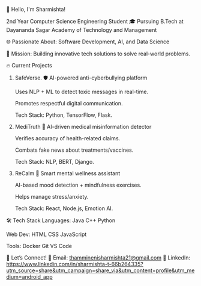 👋 Hello, I'm Sharmishta!

2nd Year Computer Science Engineering Student
🎓 Pursuing B.Tech at Dayananda Sagar Academy of Technology and Management

🌐 Passionate About: Software Development, AI, and Data Science

🚀 Mission: Building innovative tech solutions to solve real-world problems.

🔥 Current Projects
1. SafeVerse.
    🛡️ AI-powered anti-cyberbullying platform

     Uses NLP + ML to detect toxic messages in real-time.

     Promotes respectful digital communication.

     Tech Stack: Python, TensorFlow, Flask.

2. MediTruth
    🏥 AI-driven medical misinformation detector

     Verifies accuracy of health-related claims.

     Combats fake news about treatments/vaccines.

     Tech Stack: NLP, BERT, Django.

3. ReCalm
     🧠 Smart mental wellness assistant

     AI-based mood detection + mindfulness exercises.

     Helps manage stress/anxiety.

     Tech Stack: React, Node.js, Emotion AI.

🛠️ Tech Stack
Languages:
Java
C++
Python

Web Dev:
HTML
CSS
JavaScript

Tools:
Docker
Git
VS Code

🌟 Let’s Connect!
📧 Email: thamminenisharmishta21@gmail.com
💼 LinkedIn: https://www.linkedin.com/in/sharmishta-t-66b264335?utm_source=share&utm_campaign=share_via&utm_content=profile&utm_medium=android_app
